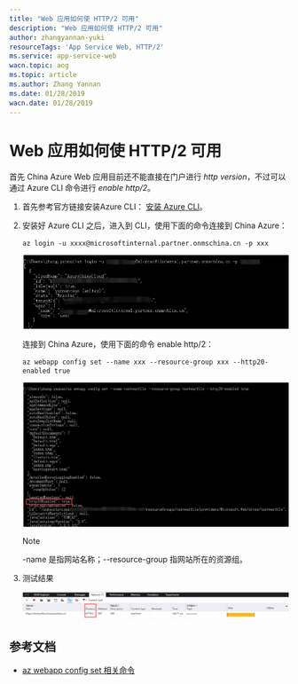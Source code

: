 ```yaml
---
title: "Web 应用如何使 HTTP/2 可用"
description: "Web 应用如何使 HTTP/2 可用"
author: zhangyannan-yuki
resourceTags: 'App Service Web, HTTP/2'
ms.service: app-service-web
wacn.topic: aog
ms.topic: article
ms.author: Zhang Yannan
ms.date: 01/28/2019
wacn.date: 01/28/2019
---
```


# Web 应用如何使 HTTP/2 可用

首先 China Azure Web 应用目前还不能直接在门户进行 *http version*，不过可以通过 Azure CLI 命令进行 *enable http/2*。

1. 首先参考官方链接安装Azure CLI： [安装 Azure CLI](https://docs.azure.cn/zh-cn/cli/install-azure-cli?view=azure-cli-latest)。

2. 安装好 Azure CLI 之后，进入到 CLI，使用下面的命令连接到 China Azure：

    ```cli
    az login -u xxxx@microsoftinternal.partner.onmschina.cn -p xxx
    ```

    ![01](media/aog-app-service-web-howto-enable-http-2/01.png "01")

    连接到 China Azure，使用下面的命令 enable http/2：

    ```cli
    az webapp config set --name xxx --resource-group xxx --http20-enabled true
    ```

    ![02](media/aog-app-service-web-howto-enable-http-2/02.png "02")

    > [!NOTE]
    > -name 是指网站名称；--resource-group 指网站所在的资源组。

3. 测试结果

    ![03](media/aog-app-service-web-howto-enable-http-2/03.png "03")

## 参考文档

* [az webapp config set 相关命令](https://docs.azure.cn/zh-cn/cli/webapp/config?view=azure-cli-latest#az-webapp-config-set)
